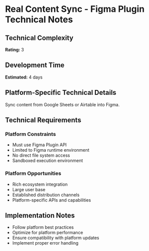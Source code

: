 # Real Content Sync - Figma Plugin Technical Notes

## Technical Complexity
**Rating:** 3

## Development Time
**Estimated:** 4 days

## Platform-Specific Technical Details
Sync content from Google Sheets or Airtable into Figma.

## Technical Requirements

### Platform Constraints
- Must use Figma Plugin API
- Limited to Figma runtime environment
- No direct file system access
- Sandboxed execution environment

### Platform Opportunities
- Rich ecosystem integration
- Large user base
- Established distribution channels
- Platform-specific APIs and capabilities

## Implementation Notes
- Follow platform best practices
- Optimize for platform performance
- Ensure compatibility with platform updates
- Implement proper error handling
